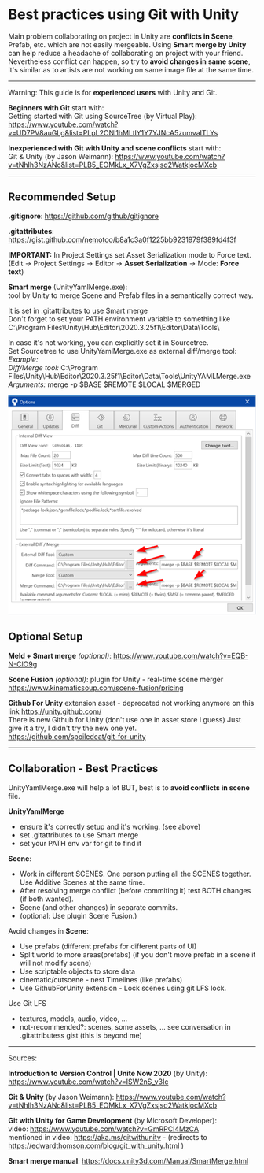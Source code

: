 # Best practices using Git with Unity

Main problem collaborating on project in Unity are **conflicts in Scene**, Prefab, etc. which are not easily mergeable. Using **Smart merge by Unity** can help reduce a headache of collaborating on project with your friend. Nevertheless conflict can happen, so try to **avoid changes in same scene**, it's similar as to artists are not working on same image file at the same time.

------


Warning: This guide is for **experienced users** with Unity and Git.

**Beginners with Git** start with:  
Getting started with Git using SourceTree (by Virtual Play): https://www.youtube.com/watch?v=UD7PV8auGLg&list=PLpL2ONl1hMLtlY1Y7YJNcA5zumvaITLYs

**Inexperienced with Git with Unity and scene conflicts** start with:  
Git & Unity (by Jason Weimann): https://www.youtube.com/watch?v=tNhIh3NzANc&list=PLB5_EOMkLx_X7VgZxsjsd2WatkjocMXcb

------

## Recommended Setup

**.gitignore**: https://github.com/github/gitignore

**.gitattributes**: https://gist.github.com/nemotoo/b8a1c3a0f1225bb9231979f389fd4f3f  

**IMPORTANT:** In Project Settings set Asset Serialization mode to Force text. (Edit -> Project Settings -> Editor -> **Asset Serialization** -> Mode: **Force text**)

**Smart merge** (UnityYamlMerge.exe):  
tool by Unity to merge Scene and Prefab files in a semantically correct way.  

It is set in .gitattributes to use Smart merge  
Don't forget to set your PATH environment variable to something like C:\Program Files\Unity\Hub\Editor\2020.3.25f1\Editor\Data\Tools\  

In case it's not working, you can explicitly set it in Sourcetree.  
Set Sourcetree to use UnityYamlMerge.exe as external diff/merge tool:  
*Example:*  
*Diff/Merge tool:* C:\Program Files\Unity\Hub\Editor\2020.3.25f1\Editor\Data\Tools\UnityYAMLMerge.exe  
*Arguments:* merge -p $BASE $REMOTE $LOCAL $MERGED

![Sourcetree Unity setup](https://raw.githubusercontent.com/WickyPayne/Unity-Git-Guide/main/SourcetreeSetup.png)

## Optional Setup

**Meld + Smart merge** *(optional)*: https://www.youtube.com/watch?v=EQB-N-ClO9g

**Scene Fusion** *(optional)*: plugin for Unity - real-time scene merger https://www.kinematicsoup.com/scene-fusion/pricing  

**Github For Unity** extension asset - deprecated not working anymore on this link https://unity.github.com/   
There is new Github for Unity (don't use one in asset store I guess) Just give it a try, I didn't try the new one yet.   
https://github.com/spoiledcat/git-for-unity  


------

## Collaboration - Best Practices

UnityYamlMerge.exe will help a lot BUT, best is to **avoid conflicts in scene** file.

**UnityYamlMerge**  
- ensure it's correctly setup and it's working. (see above)
- set .gitattributes to use Smart merge
- set your PATH env var for git to find it  

**Scene**:

- Work in different SCENES. One person putting all the SCENES together. Use Additive Scenes at the same time.
- After resolving merge conflict (before commiting it) test BOTH changes (if both wanted).
- Scene (and other changes) in separate commits.
- (optional: Use plugin Scene Fusion.)

Avoid changes in **Scene**:
- Use prefabs (different prefabs for different parts of UI)
- Split world to more areas(prefabs) (if you don't move prefab in a scene it will not modify scene)
- Use scriptable objects to store data
- cinematic/cutscene - nest Timelines (like prefabs)
- Use GithubForUnity extension - Lock scenes using git LFS lock.

Use Git LFS
- textures, models, audio, video, ...  
- not-recommended?: scenes, some assets, ... see conversation in .gitattributess gist (this is beyond me)

------

Sources:

**Introduction to Version Control | Unite Now 2020** (by Unity): https://www.youtube.com/watch?v=ISW2nS_v3Ic

**Git & Unity** (by Jason Weimann): https://www.youtube.com/watch?v=tNhIh3NzANc&list=PLB5_EOMkLx_X7VgZxsjsd2WatkjocMXcb

**Git with Unity for Game Development** (by Microsoft Developer):  
video: https://www.youtube.com/watch?v=GmRPCl4MzCA  
mentioned in video: https://aka.ms/gitwithunity - (redirects to https://edwardthomson.com/blog/git_with_unity.html )

**Smart merge manual**: https://docs.unity3d.com/Manual/SmartMerge.html  
